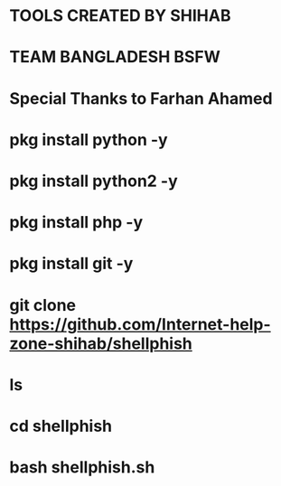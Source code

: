 # TOOLS CREATED BY SHIHAB
# TEAM BANGLADESH BSFW
# Special Thanks to Farhan Ahamed

# pkg install python -y

# pkg install python2 -y

# pkg install php -y

# pkg install git -y

# git clone https://github.com/Internet-help-zone-shihab/shellphish

# ls

# cd shellphish

# bash shellphish.sh
